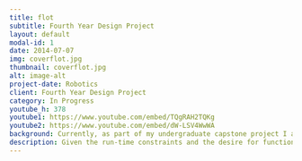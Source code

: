 ```yaml
---
title: flot
subtitle: Fourth Year Design Project 
layout: default
modal-id: 1
date: 2014-07-07
img: coverflot.jpg
thumbnail: coverflot.jpg
alt: image-alt
project-date: Robotics
client: Fourth Year Design Project
category: In Progress
youtube_h: 378
youtube1: https://www.youtube.com/embed/TQgRAH2TQKg
youtube2: https://www.youtube.com/embed/dW-LSV4WwWA
background: Currently, as part of my undergraduate capstone project I am working on an autonomous indoor blimp robot with a team of five others. Compared to other autonomous platforms, the blimp provided excellent maneuverability and safety for indoor environments due to its low inertia and inherent stability. Our main goal for the project is to build a light-weight blimp and implement a local collision avoidance algorithm, and later combine it with a global planner. One of the main challenges with this project is the significant weight limitations placed on the payload of the blimp. In the design, the sensor payload is limited to a camera along with sonar sensors. Several possible solutions were explored,including traditional methods involving mapping and object detection, as well as solutions like end-to-end learning for collision avoidance.
description: Given the run-time constraints and the desire for functionality in new environments with minimal labeling, the first proposed solution was eliminated. On the other hand, the end-to-end learning approach allows for automatically labeled training data based on inputs at the time of collection, along with more expressive and generalized features. An interesting aspect of the project is the use of simulated data to first pre-train the network to reduce the need of real data. Given the nature of the problem, the DAGGER algorithm works well to alleviate distribution mismatches and helps to improve the learned policy. In the future I also plan to implement deep reinforcement learning methods to tackle the problem with methods similar to CAD2RL and Cognitive Mapping and Planning for Visual Navigation.  
---
```

